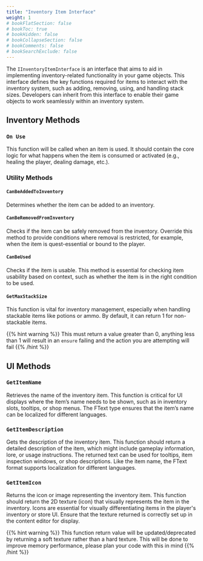 ```yaml
---
title: "Inventory Item Interface"
weight: 1
# bookFlatSection: false
# bookToc: true
# bookHidden: false
# bookCollapseSection: false
# bookComments: false
# bookSearchExclude: false
---
```


The `IInventoryItemInterface` is an interface that aims to aid in implementing inventory-related functionality in your game objects. This interface defines the key functions required for items to interact with the inventory system, such as adding, removing, using, and handling stack sizes. Developers can inherit from this interface to enable their game objects to work seamlessly within an inventory system.


## Inventory Methods

### `On Use`
This function will be called when an item is used. It should contain the core logic for what happens when the item is consumed or activated (e.g., healing the player, dealing damage, etc.).

### Utility Methods

#### `CanBeAddedToInventory`
Determines whether the item can be added to an inventory.
#### `CanBeRemovedFromInventory`
Checks if the item can be safely removed from the inventory. Override this method to provide conditions where removal is restricted, for example, when the item is quest-essential or bound to the player.
#### `CanBeUsed`
Checks if the item is usable. This method is essential for checking item usability based on context, such as whether the item is in the right condition to be used.

#### `GetMaxStackSize`
This function is vital for inventory management, especially when handling stackable items like potions or ammo. By default, it can return 1 for non-stackable items.

{{% hint warning %}}
This must return a value greater than 0, anything less than 1 will result in an `ensure` failing and the action you are attempting will fail
{{% /hint %}}

## UI Methods

### `GetItemName`
Retrieves the name of the inventory item. This function is critical for UI displays where the item’s name needs to be shown, such as in inventory slots, tooltips, or shop menus. The FText type ensures that the item’s name can be localized for different languages.
### `GetItemDescription`
Gets the description of the inventory item. This function should return a detailed description of the item, which might include gameplay information, lore, or usage instructions. The returned text can be used for tooltips, item inspection windows, or shop descriptions. Like the item name, the FText format supports localization for different languages.
### `GetItemIcon`
Returns the icon or image representing the inventory item. This function should return the 2D texture (icon) that visually represents the item in the inventory. Icons are essential for visually differentiating items in the player's inventory or store UI. Ensure that the texture returned is correctly set up in the content editor for display.

{{% hint warning %}}
This function return value will be updated/deprecated by returning a soft texture rather than a hard texture. This will be done to improve memory performance, please plan your code with this in mind
{{% /hint %}}